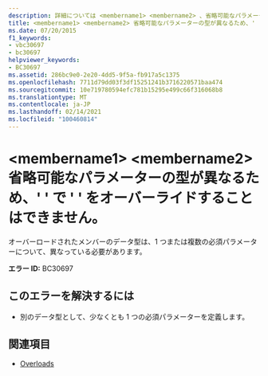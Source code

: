 ```yaml
---
description: 詳細については <membername1> <membername2> 、省略可能なパラメーターの型によって異なるため、' ' で ' ' をオーバーライドすることはできません。
title: <membername1> <membername2> 省略可能なパラメーターの型が異なるため、' ' で ' ' をオーバーライドすることはできません。
ms.date: 07/20/2015
f1_keywords:
- vbc30697
- bc30697
helpviewer_keywords:
- BC30697
ms.assetid: 286bc9e0-2e20-4dd5-9f5a-fb917a5c1375
ms.openlocfilehash: 7711d79dd03f3df15251241b3716220571baa474
ms.sourcegitcommit: 10e719780594efc781b15295e499c66f316068b8
ms.translationtype: MT
ms.contentlocale: ja-JP
ms.lasthandoff: 02/14/2021
ms.locfileid: "100460814"
---
```

# <a name="membername1-cannot-override-membername2-because-they-differ-by-the-types-of-optional-parameters"></a>\<membername1> \<membername2> 省略可能なパラメーターの型が異なるため、' ' で ' ' をオーバーライドすることはできません。

オーバーロードされたメンバーのデータ型は、1 つまたは複数の必須パラメーターについて、異なっている必要があります。  
  
 **エラー ID:** BC30697  
  
## <a name="to-correct-this-error"></a>このエラーを解決するには  
  
- 別のデータ型として、少なくとも 1 つの必須パラメーターを定義します。  
  
## <a name="see-also"></a>関連項目

- [Overloads](../language-reference/modifiers/overloads.md)
